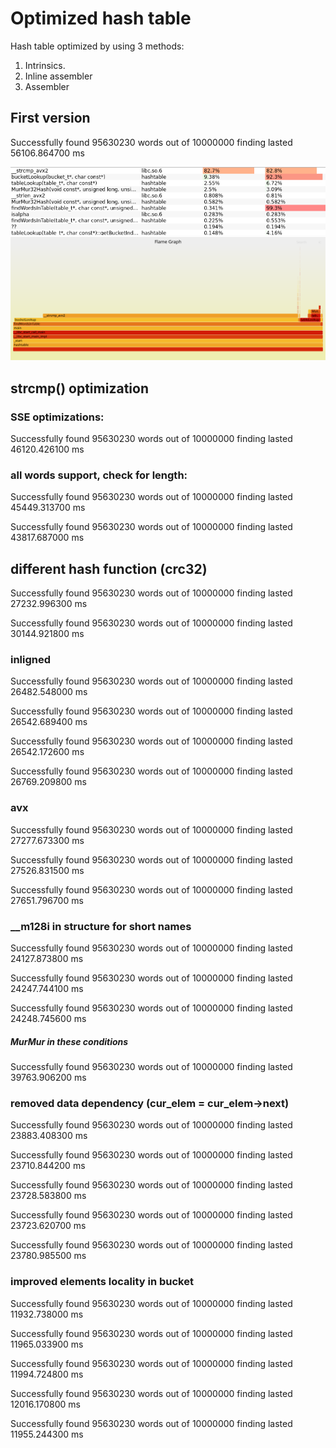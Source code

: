# Optimized hash table

Hash table optimized by using 3 methods:
1. Intrinsics.
2. Inline assembler
3. Assembler

## First version

Successfully found 95630230 words out of 10000000
finding lasted 56106.864700 ms

![v1 list](docs/v1_list.png)
![v1 graph](docs/v1_graph.svg)

## strcmp() optimization

### SSE optimizations:

Successfully found 95630230 words out of 10000000
finding lasted 46120.426100 ms

### all words support, check for length:

Successfully found 95630230 words out of 10000000
finding lasted 45449.313700 ms

Successfully found 95630230 words out of 10000000
finding lasted 43817.687000 ms

## different hash function (crc32)
Successfully found 95630230 words out of 10000000
finding lasted 27232.996300 ms

Successfully found 95630230 words out of 10000000
finding lasted 30144.921800 ms


### inligned

Successfully found 95630230 words out of 10000000
finding lasted 26482.548000 ms

Successfully found 95630230 words out of 10000000
finding lasted 26542.689400 ms

Successfully found 95630230 words out of 10000000
finding lasted 26542.172600 ms

Successfully found 95630230 words out of 10000000
finding lasted 26769.209800 ms

### avx
Successfully found 95630230 words out of 10000000
finding lasted 27277.673300 ms

Successfully found 95630230 words out of 10000000
finding lasted 27526.831500 ms

Successfully found 95630230 words out of 10000000
finding lasted 27651.796700 ms

### __m128i in structure for short names
Successfully found 95630230 words out of 10000000
finding lasted 24127.873800 ms

Successfully found 95630230 words out of 10000000
finding lasted 24247.744100 ms

Successfully found 95630230 words out of 10000000
finding lasted 24248.745600 ms

##### MurMur in these conditions
Successfully found 95630230 words out of 10000000
finding lasted 39763.906200 ms

### removed data dependency (cur_elem = cur_elem->next)
Successfully found 95630230 words out of 10000000
finding lasted 23883.408300 ms

Successfully found 95630230 words out of 10000000
finding lasted 23710.844200 ms

Successfully found 95630230 words out of 10000000
finding lasted 23728.583800 ms

Successfully found 95630230 words out of 10000000
finding lasted 23723.620700 ms

Successfully found 95630230 words out of 10000000
finding lasted 23780.985500 ms

### improved elements locality in bucket
Successfully found 95630230 words out of 10000000
finding lasted 11932.738000 ms

Successfully found 95630230 words out of 10000000
finding lasted 11965.033900 ms

Successfully found 95630230 words out of 10000000
finding lasted 11994.724800 ms

Successfully found 95630230 words out of 10000000
finding lasted 12016.170800 ms

Successfully found 95630230 words out of 10000000
finding lasted 11955.244300 ms

